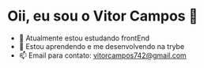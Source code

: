<h1>Oii, eu sou o Vitor Campos 👋</h1>

- 🔭 Atualmente estou estudando frontEnd
- 🌱 Estou aprendendo e me desenvolvendo na trybe
- 📫 Email para contato: vitorcampos742@gmail.com
